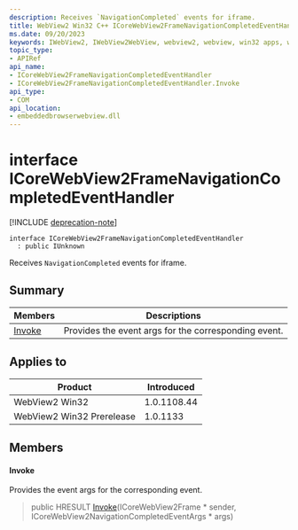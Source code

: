 ```yaml
---
description: Receives `NavigationCompleted` events for iframe.
title: WebView2 Win32 C++ ICoreWebView2FrameNavigationCompletedEventHandler
ms.date: 09/20/2023
keywords: IWebView2, IWebView2WebView, webview2, webview, win32 apps, win32, edge, ICoreWebView2, ICoreWebView2Controller, browser control, edge html, ICoreWebView2FrameNavigationCompletedEventHandler
topic_type: 
- APIRef
api_name:
- ICoreWebView2FrameNavigationCompletedEventHandler
- ICoreWebView2FrameNavigationCompletedEventHandler.Invoke
api_type:
- COM
api_location:
- embeddedbrowserwebview.dll
---
```


# interface ICoreWebView2FrameNavigationCompletedEventHandler

[!INCLUDE [deprecation-note](../includes/deprecation-note.md)]

```
interface ICoreWebView2FrameNavigationCompletedEventHandler
  : public IUnknown
```

Receives `NavigationCompleted` events for iframe.

## Summary

 Members                        | Descriptions
--------------------------------|---------------------------------------------
[Invoke](#invoke) | Provides the event args for the corresponding event.

## Applies to

Product                         | Introduced
--------------------------------|---------------------------------------------
WebView2 Win32            |    1.0.1108.44
WebView2 Win32 Prerelease |    1.0.1133

## Members

#### Invoke

Provides the event args for the corresponding event.

> public HRESULT [Invoke](#invoke)(ICoreWebView2Frame * sender, ICoreWebView2NavigationCompletedEventArgs * args)

